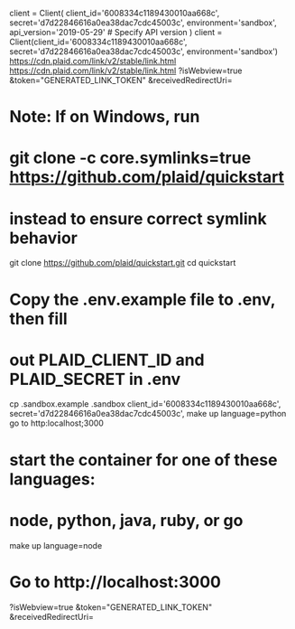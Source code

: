 client = Client(
  client_id='6008334c1189430010aa668c',
  secret='d7d22846616a0ea38dac7cdc45003c',
  environment='sandbox',
  api_version='2019-05-29'  # Specify API version
)
client = Client(client_id='6008334c1189430010aa668c', secret='d7d22846616a0ea38dac7cdc45003c', environment='sandbox')
https://cdn.plaid.com/link/v2/stable/link.html
https://cdn.plaid.com/link/v2/stable/link.html
  ?isWebview=true
  &token="GENERATED_LINK_TOKEN"
  &receivedRedirectUri=
# Note: If on Windows, run
# git clone -c core.symlinks=true https://github.com/plaid/quickstart
# instead to ensure correct symlink behavior

git clone https://github.com/plaid/quickstart.git
cd quickstart

# Copy the .env.example file to .env, then fill
# out PLAID_CLIENT_ID and PLAID_SECRET in .env
cp .sandbox.example .sandbox
  client_id='6008334c1189430010aa668c',
  secret='d7d22846616a0ea38dac7cdc45003c',
  make up language=python
  go to http:localhost;3000
  

# start the container for one of these languages:
# node, python, java, ruby, or go

make up language=node

# Go to http://localhost:3000
?isWebview=true
  &token="GENERATED_LINK_TOKEN"
  &receivedRedirectUri=
